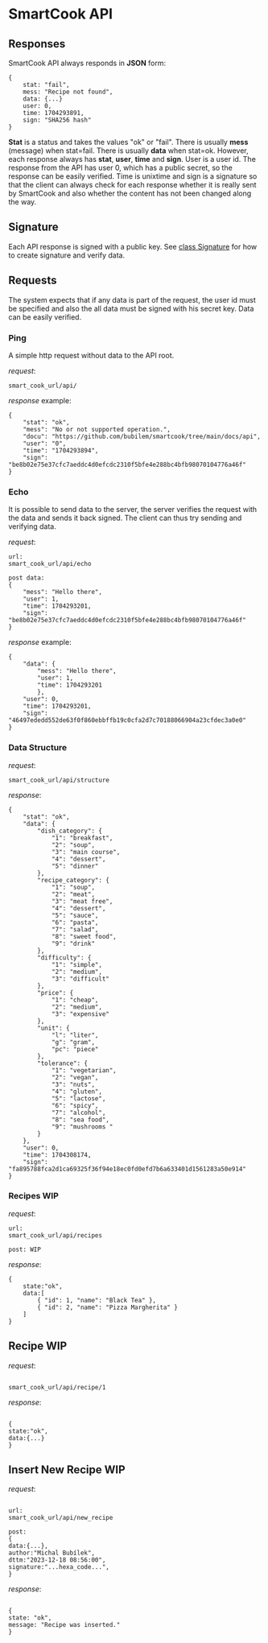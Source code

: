 # SmartCook API

## Responses

SmartCook API always responds in **JSON** form:

```
{
    stat: "fail",
    mess: "Recipe not found",
    data: {...}
    user: 0,
    time: 1704293891,
    sign: "SHA256 hash"
}
```

**Stat** is a status and takes the values "ok" or "fail". There is usually **mess** (message) when stat=fail. There is usually **data** when stat=ok. However, each response always has **stat**, **user**, **time** and **sign**. User is a user id. The response from the API has user 0, which has a public secret, so the response can be easily verified. Time is unixtime and sign is a signature so that the client can always check for each response whether it is really sent by SmartCook and also whether the content has not been changed along the way.

## Signature

Each API response is signed with a public key. See [class Signature](../../app/api/app/utils/Signature.php) for how to create signature and verify data.

## Requests

The system expects that if any data is part of the request, the user id must be specified and also the all data must be signed with his secret key. Data can be easily verified.

### Ping

A simple http request without data to the API root.

_request_:

```
smart_cook_url/api/
```

_response_ example:

```
{
    "stat": "ok",
    "mess": "No or not supported operation.",
    "docu": "https://github.com/bubilem/smartcook/tree/main/docs/api",
    "user": "0",
    "time": "1704293894",
    "sign": "be8b02e75e37cfc7aeddc4d0efcdc2310f5bfe4e288bc4bfb98070104776a46f"
}
```

### Echo

It is possible to send data to the server, the server verifies the request with the data and sends it back signed. The client can thus try sending and verifying data.

_request_:

```
url:
smart_cook_url/api/echo

post data:
{
    "mess": "Hello there",
    "user": 1,
    "time": 1704293201,
    "sign": "be8b02e75e37cfc7aeddc4d0efcdc2310f5bfe4e288bc4bfb98070104776a46f"
}
```

_response_ example:

```
{
    "data": {
        "mess": "Hello there",
        "user": 1,
        "time": 1704293201
        },
    "user": 0,
    "time": 1704293201,
    "sign": "46497ededd552de63f0f860ebbffb19c0cfa2d7c70188066904a23cfdec3a0e0"
}
```

### Data Structure

_request_:

```
smart_cook_url/api/structure
```

_response_:

```
{
    "stat": "ok",
    "data": {
        "dish_category": {
            "1": "breakfast",
            "2": "soup",
            "3": "main course",
            "4": "dessert",
            "5": "dinner"
        },
        "recipe_category": {
            "1": "soup",
            "2": "meat",
            "3": "meat free",
            "4": "dessert",
            "5": "sauce",
            "6": "pasta",
            "7": "salad",
            "8": "sweet food",
            "9": "drink"
        },
        "difficulty": {
            "1": "simple",
            "2": "medium",
            "3": "difficult"
        },
        "price": {
            "1": "cheap",
            "2": "medium",
            "3": "expensive"
        },
        "unit": {
            "l": "liter",
            "g": "gram",
            "pc": "piece"
        },
        "tolerance": {
            "1": "vegetarian",
            "2": "vegan",
            "3": "nuts",
            "4": "gluten",
            "5": "lactose",
            "6": "spicy",
            "7": "alcohol",
            "8": "sea food",
            "9": "mushrooms "
        }
    },
    "user": 0,
    "time": 1704308174,
    "sign": "fa895788fca2d1ca69325f36f94e18ec0fd0efd7b6a633401d1561283a50e914"
}
```

### Recipes WIP

_request_:

```
url:
smart_cook_url/api/recipes

post: WIP
```

_response_:

```
{
    state:"ok",
    data:[
        { "id": 1, "name": "Black Tea" },
        { "id": 2, "name": "Pizza Margherita" }
    ]
}

```

## Recipe WIP

_request_:

```

smart_cook_url/api/recipe/1

```

_response_:

```

{
state:"ok",
data:{...}
}

```

## Insert New Recipe WIP

_request_:

```

url:
smart_cook_url/api/new_recipe

post:
{
data:{...},
author:"Michal Bubílek",
dttm:"2023-12-18 08:56:00",
signature:"...hexa_code...",
}

```

_response_:

```

{
state: "ok",
message: "Recipe was inserted."
}

```
